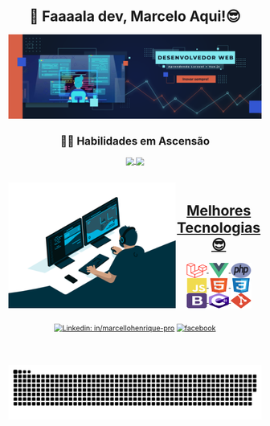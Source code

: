 <div align="center"> 
<div style="display: inline_block;">
<h1> 🚀 Faaaala dev, Marcelo Aqui!😎 </h1>
</div>
</div>


<div  align="center"> 
<div style="display: inline_block;">
<a href="https://www.linkedin.com/in/marcellohenrique-pro" target="_blank">
<img src="capa.png" alt="Marcelo de Sousa Henrique">
</a>

  ## 🤜🤛 Habilidades em Ascensão  
<a href="https://www.linkedin.com/in/marcellohenrique-pro/">
<img height=200 align="center" src="https://github-readme-stats.vercel.app/api?username=marceloteck&theme=radical&show_icons=true&rank_icon=github" />
</a>
<a href="https://www.linkedin.com/in/marcellohenrique-pro/">
<img height=200 align="center" src="https://github-readme-stats.vercel.app/api/top-langs?username=marceloteck&layout=compact&langs_count=8&card_width=320&theme=radical&show_icons=true" />
</a>
    
</div>
</div>

<br>

<div  align="center"> 
  <div style="display: inline_block"><br>
    <a href="https://www.linkedin.com/in/marcellohenrique-pro/"  target="_blank">
    <img align="left" height="250" alt="coding-time" src="gifs/code.gif">
    <h1 align="center">Melhores Tecnologias 😎</h1>
      <img align="center" height="30" width="40" alt="Laravel" src="icons/laravel.svg">
      <img align="center" height="30" width="40" alt="Vue.js" src="icons/vue-js-1.svg">
      <img align="center" height="30" width="40" alt="php" src="icons/php-1.svg">
    <img align="center" height="30" width="40" alt="js-icon"  src="icons/javascript-plain.svg">
    <img align="center" height="30" width="40" alt="html-icon" src="icons/html5-original.svg">
    <img align="center" height="30" width="40" alt="css-icon" src="icons/css3-original.svg">
    <img align="center" height="30" width="40" alt="bootstrap" src="icons/bootstrap-4.svg">
    <img align="center" height="30" width="40" alt="C#" src="icons/c--4.svg">
    <img align="center" height="30" width="40" alt="Git" src="icons/git-icon.svg">
    </a>
    <br><br>

[![Linkedin: in/marcellohenrique-pro](https://img.shields.io/badge/LinkedIn-0077B5?style=for-the-badge&logo=linkedin&logoColor=white)](https://www.linkedin.com/in/marcellohenrique-pro)
[![facebook](https://img.shields.io/badge/Facebook-1877F2?style=for-the-badge&logo=facebook&logoColor=white)](https://www.facebook.com/marcelo.sousahenrique.92)
  
   </div>
</div>
<br><br>

<br>


<picture>
  <source media="(prefers-color-scheme: dark)" srcset="https://github.com/marceloteck/marceloteck/blob/main/gifs/github-user-contribution-dark.svg">
  <source media="(prefers-color-scheme: light)" srcset="https://github.com/marceloteck/marceloteck/blob/main/gifs/github-user-contribution.svg">
  <img alt="github contribution grid snake animation" src="https://github.com/marceloteck/marceloteck/blob/main/gifs/github-user-contribution.svg">
</picture>


<!--

[![Snake animation](gifs/github-contribution-grid-snake.svg)](https://www.linkedin.com/in/marcellohenrique-pro/)
    
  
  <h1 align="center">Redes Sociais</h1>
    <a href = "mailto: work.luigi.fonseca@gmail.com">
      <img width="30" src="gmail.svg">
    </a>
    <a href = "https://www.linkedin.com/in/luigi-gottardello-fonseca-44651a205/">
      <img width="25" src="https://img.shields.io/badge/LinkedIn-0077B5?style=for-the-badge&logo=linkedin&logoColor=white">
    </a>
    <a href = "https://www.youtube.com/channel/UCd5Ivcm28R1C3fCQKbOx2cg">
      <img width="35" src="youtube.svg">
    </a>
    <a href = "https://www.instagram.com/devparadev/">
      <img width="25" src="instagram.png">
    </a>
</div>
  

